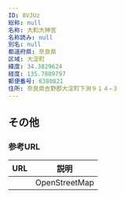 ```yaml
---
ID: 8VJUz
総称: null
名称: 大和大神宮
名称読み: null
別名: null
都道府県: 奈良県
区域: 大淀町
緯度: 34.3829624
経度: 135.7889797
郵便番号: 6380821
住所: 奈良県吉野郡大淀町下渕９１４−３
---
```


## その他

### 参考URL

| URL | 説明          |
| --- | ------------- |
|     | OpenStreetMap |
